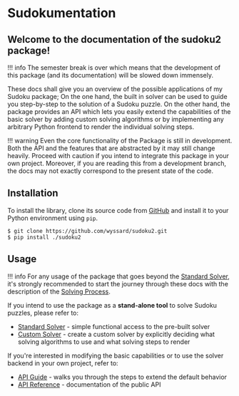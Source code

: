 # Sudokumentation

## Welcome to the documentation of the sudoku2 package!

!!! info
    The semester break is over which means that the development of this package (and its documentation) will be slowed down immensely.

These docs shall give you an overview of the possible applications of my Sudoku package; On the one hand, the built in solver can be used to guide you step-by-step to the solution of a Sudoku puzzle. On the other hand, the package provides an API which lets you easily extend the capabilities of the basic solver by adding custom solving algorithms or by implementing any arbitrary Python frontend to render the individual solving steps. 

!!! warning 
    Even the core functionality of the Package is still in development. Both the API and the features that are abstracted by it may still change heavily. Proceed with caution if you intend to integrate this package in your own project. Moreover, if you are reading this from a development branch, the docs may not exactly correspond to the present state of the code.

## Installation

To install the library, clone its source code from [GitHub](https://github.com/wyssard/sudoku2) and install it to your Python environment using `pip`.

```shell
$ git clone https://github.com/wyssard/sudoku2.git
$ pip install ./sudoku2
```


## Usage

!!! info 
    For any usage of the package that goes beyond the [Standard Solver](standard_solver.md), it's strongly recommended to start the journey through these docs with the description of the [Solving Process](solving_process.md). 

If you intend to use the package as a **stand-alone tool** to solve Sudoku puzzles, please refer to:

- [Standard Solver](standard_solver.md) - simple functional access to the pre-built solver
- [Custom Solver](custom_solver.md) - create a custom solver by explicitly deciding what solving algorithms to use and what solving steps to render

If you're interested in modifying the basic capabilities or to use the solver backend in your own project, refer to: 

- [API Guide](api_guide.md) - walks you through the steps to extend the default behavior
- [API Reference](api/sudoku/solvingmethods) - documentation of the public API
